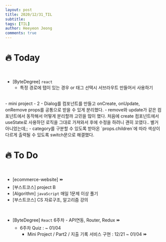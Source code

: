 ```yaml
---
layout: post
title: 2020/12/31_TIL
subtitle:
tags: [TIL]
author: Heeyeon Jeong
comments: true
---
```


# 🔥 Today

<br>

- [ByteDegree] `react`
  - 특정 경로에 탭이 있는 경우 or 태그 선택시 서브라우트 만들어서 사용하기

<br>
- mini project - 2
    - Dialog를 컴포넌트를 만들고 onCreate, onUpdate, onRemove props를 공통으로 받을 수 있게 분리했다.
    - remove와 update가 같은 컴포넌트에서 동작해서 어떻게 분리할까 고민을 많이 했다. 처음에 create 컴포넌트에서 useState로 사용하던 로직을 그대로 가져와서 후에 수정을 하려니 괜히 꼬였다.. 별거 아니었는데;; 
    - category를 구분할 수 있도록 받아온 `props.children`에 따라 색상이 다르게 출력될 수 있도록 switch문으로 해결했다.

<br>

# 🔥 To Do

<br>

- [ecommerce-website] ⏩
- [부스트코스] project B
- [Algorithm] `javaScript` 매일 1문제 이상 풀기
- [부스트코스] CS 자료구조, 알고리즘 강의

<br>

- [ByteDegree] `React` 6주차 - API연동, Router, Redux ⏩
  - 6주차 Quiz : ~ 01/04
    - Mini Project / Part2 / 지출 기록 서비스 구현 : 12/21 ~ 01/04 ⏩
